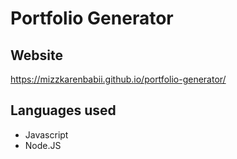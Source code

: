 # Portfolio Generator

## Website
https://mizzkarenbabii.github.io/portfolio-generator/

## Languages used
* Javascript
* Node.JS
